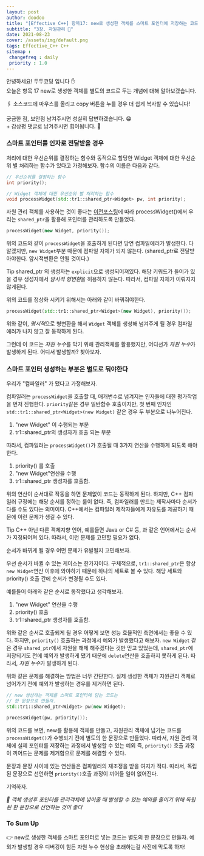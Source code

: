 ```yaml
---
layout: post
author: doodoo
title: "[Effective C++] 항목17: new로 생성한 객체를 스마트 포인터에 저장하는 코드는 별도의 한 문장으로 만들자"
subtitle: "3장. 자원관리 👥"
date: 2021-08-23
cover: /assets/img/default.png
tags: Effective_C++ C++
sitemap :
 changefreq : daily
 priority : 1.0
---
```

안녕하세요! <span class="doodoo">두두코딩</span> 입니다 ✋ <br>
오늘은 항목 17 new로 생성한 객체를 별도의 코드로 두는 개념에 대해 알아보겠습니다.

🖇 소스코드에 마우스를 올리고 <span class="tip">copy</span> 버튼을 누를 경우 더 쉽게 복사할 수 있습니다!

궁금한 점, 보안점 남겨주시면 성실히 답변하겠습니다. 😁 <br>
\+ 감상평 댓글로 남겨주시면 힘이됩니다. 🙇

### 스마트 포인터를 인자로 전달받을 경우
처리에 대한 우선순위를 결정하는 함수와 동적으로 할당한 Widget 객체에 대한 우선순위 별 처리하는 함수가 있다고 가정해보자. 함수의 이름은 다음과 같다.

```cpp
// 우선순위를 결정하는 함수
int priority();

// Widget 객체에 대한 우선순위 별 처리하는 함수
void processWidget(std::tr1::shared_ptr<Widget> pw, int priority);
```

자원 관리 객체를 사용하는 것이 좋다는 [이전포스팅](https://0xd00d00.github.io/2021/08/17/effective_18.html)에 따라 processWidget()에서 우리는 `shared_ptr`을 활용해 포인터를 관리하도록 만들었다.

```cpp
processWidget(new Widget, priority());
```

위의 코드와 같이 `processWidget`을 호출하게 된다면 당연 컴파일에러가 발생한다. 다알겠지만, `new Widget`부분 때문에 컴파일 자체가 되지 않는다. (shared_ptr로 전달받아야한다. 암시적변환은 안될 것이다.)

<span class="tip">Tip<span> shared_ptr 의 생성자는 `explicit`으로 생성되어져있다. 해당 키워드가 들어가 있을 경우 생성자에서 *암시적 형변환*을 허용하지 않는다. 따라서, 컴파일 자체가 이뤄지지 않게된다.

위의 코드를 정상화 시키기 위해서는 아래와 같이 바꿔줘야한다.

```cpp
processWidget(std::tr1::shared_ptr<Widget>(new Widget), priority());
```

위와 같이, *명시적*으로 형변환을 해서 `Widget` 객체를 생성해 넘겨주게 될 경우 컴파일 에러가 나지 않고 잘 동작하게 된다.

그런데 이 코드는 *자원 누수*를 막기 위해 관리객체를 활용했지만, 어디선가 *자원 누수*가 발생하게 된다. 어디서 발생할까? 찾아보자.

### 스마트 포인터 생성하는 부분은 별도로 둬야한다
우리가 "컴파일러" 가 됐다고 가정해보자.

컴파일러는 `processWidget`을 호출할 때, 매개변수로 넘겨지는 인자들에 대한 평가작업을 먼저 진행한다. `priority`같은 경우 일반함수 호출이지만, 첫 번째 인자인 `std::tr1::shared_ptr<Widget>(new Widget)` 같은 경우 두 부분으로 나누어진다.

1. "new Widget" 이 수행되는 부분
2. tr1::shared_ptr의 생성자가 호출 되는 부분

따라서, 컴파일러는 `processWidget()`가 호출될 때 3가지 연산을 수행하게 되도록 해야한다.

1. priority() 를 호출
2. "new Widget"연산을 수행
3. tr1::shared_ptr 생성자를 호출함.

위의 연산이 순서대로 작동을 하면 문제없이 코드는 동작하게 된다. 하지만, C++ 컴파일러 규정에는 해당 순서를 정하는 룰이 없다. 즉, 컴파일러를 만드는 제작사마다 순서가 다를 수도 있다는 의미이다. C++에서는 컴파일러 제작자들에게 자유도를 제공하기 때문에 이런 문제가 생길 수 있다.

<span class="tip">Tip</span> C++ 아닌 다른 객체지향 언어, 예를들면 Java or C# 등, 과 같은 언어에서는 순서가 지정되어져 있다. 따라서, 이런 문제를 고민할 필요가 없다.

순서가 바뀌게 될 경우 어떤 문제가 유발될지 고민해보자.

우선 순서가 바뀔 수 있는 케이스는 한가지이다. 구체적으로, `tr1::shared_ptr`은 항상 `new Widget`연산 이후에 와야하기 때문에 하나의 세트로 볼 수 있다. 해당 세트와 priority() 호출 간에 순서가 변경될 수도 있다.

예를들어 아래와 같은 순서로 동작했다고 생각해보자.

1. "new Widget" 연산을 수행
2. priority() 호출
3. tr1::shared_ptr 생성자를 호출함.

위와 같은 순서로 호출되게 될 경우 어떻게 보면 성능 효율적인 측면에서는 좋을 수 있다. 하지만, `priority()` 호출하는 과정에서 예외가 발생했다고 해보자. `new Widget` 같은 경우 `shared_ptr`에서 자원을 해제 해주겠다는 것만 믿고 있었는데, `shared_ptr`에 저장되기도 전에 예외가 발생하게 됐기 때문에 `delete`연산을 호출하지 못하게 된다. 따라서, *자원 누수*가 발생하게 된다.

위와 같은 문제를 해결하는 방법은 너무 간단한다. 실제 생성한 객체가 자원관리 객체로 넘어가기 전에 예외가 발생하는 경우를 제거하면 된다.

```cpp
// new 생성하는 객체를 스마트 포인터에 담는 코드는
// 한 문장으로 만들자.
std::tr1::shared_ptr<Widget> pw(new Widget);

processWidget(pw, priority());
```

위의 코드를 보면, new를 활용해 객체를 만들고, 자원관리 객체에 넘기는 코드를 `processWidget()`가 수행되기 전에 별도의 한 문장으로 만들었다. 따라서, 자원 관리 객체에 실제 포인터를 저장하는 과정에서 발생할 수 있는 예외 즉, `priority()` 호출 과정이 끼어드는 문제를 제거함으로 문제를 해결할 수 있다.

문장과 문장 사이에 있는 연산들은 컴파일러의 재조정을 받을 여지가 적다. 따라서, 독립된 문장으로 선언하면 `priority()`호출 과정이 끼어들 일이 없어진다.

기억하자.

*💎 객체 생성후 포인터를 관리객체에 넣어줄 때 발생할 수 있는 예외를 줄이기 위해 독립된 한 문장으로 선언하는 것이 좋다*

### To Sum Up
👉 new로 생성한 객체를 스마트 포인터로 넣는 코드는 별도의 한 문장으로 만들자. 예외가 발생할 경우 디버깅이 힘든 자원 누수 현상을 초래하는걸 사전에 막도록 하자!

